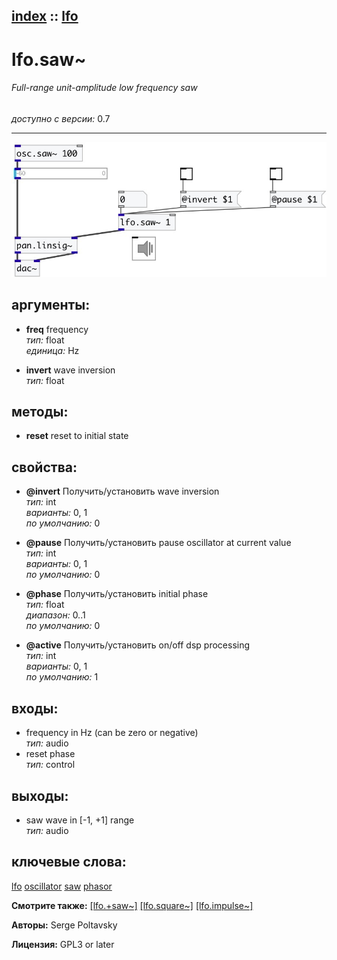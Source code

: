 [index](index.html) :: [lfo](category_lfo.html)
---

# lfo.saw~

###### Full-range unit-amplitude low frequency saw

*доступно с версии:* 0.7

---




[![example](../examples/img/lfo.saw~.jpg)](../examples/pd/lfo.saw~.pd)



## аргументы:

* **freq**
frequency<br>
_тип:_ float<br>
_единица:_ Hz<br>

* **invert**
wave inversion<br>
_тип:_ float<br>



## методы:

* **reset**
reset to initial state<br>




## свойства:

* **@invert** 
Получить/установить wave inversion<br>
_тип:_ int<br>
_варианты:_ 0, 1<br>
_по умолчанию:_ 0<br>

* **@pause** 
Получить/установить pause oscillator at current value<br>
_тип:_ int<br>
_варианты:_ 0, 1<br>
_по умолчанию:_ 0<br>

* **@phase** 
Получить/установить initial phase<br>
_тип:_ float<br>
_диапазон:_ 0..1<br>
_по умолчанию:_ 0<br>

* **@active** 
Получить/установить on/off dsp processing<br>
_тип:_ int<br>
_варианты:_ 0, 1<br>
_по умолчанию:_ 1<br>



## входы:

* frequency in Hz (can be zero or negative)<br>
_тип:_ audio
* reset phase<br>
_тип:_ control



## выходы:

* saw wave in [-1, +1] range<br>
_тип:_ audio



## ключевые слова:

[lfo](keywords/lfo.html)
[oscillator](keywords/oscillator.html)
[saw](keywords/saw.html)
[phasor](keywords/phasor.html)



**Смотрите также:**
[\[lfo.+saw~\]](lfo.%2Bsaw~.html)
[\[lfo.square~\]](lfo.square~.html)
[\[lfo.impulse~\]](lfo.impulse~.html)




**Авторы:** Serge Poltavsky




**Лицензия:** GPL3 or later





